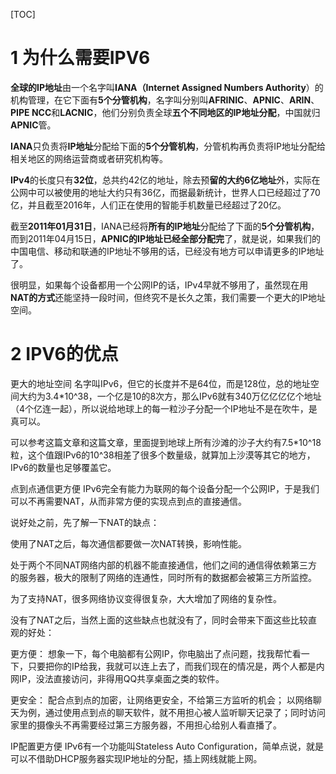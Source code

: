 [TOC]

# 1 为什么需要IPV6

**全球的IP地址**由一个名字叫**IANA（Internet Assigned Numbers Authority**）的机构管理，在它下面有**5个分管机构**，名字叫分别叫**AFRINIC**、**APNIC**、**ARIN**、**PIPE NCC**和**LACNIC**，他们分别负责全球**五个不同地区的IP地址分配**，中国就归**APNIC**管。

**IANA**只负责将**IP地址**分配给下面的**5个分管机构**，分管机构再负责将IP地址分配给相关地区的网络运营商或者研究机构等。

**IPv4**的长度只有**32位**，总共约42亿的地址，除去预**留的大约6亿地址**外，实际在公网中可以被使用的地址大约只有36亿，而据最新统计，世界人口已经超过了70亿，并且截至2016年，人们正在使用的智能手机数量已经超过了20亿。

截至**2011年01月31日**，IANA已经将**所有的IP地址**分配给了下面的**5个分管机构**，而到2011年04月15日，**APNIC的IP地址已经全部分配完**了，就是说，如果我们的中国电信、移动和联通的IP地址不够用的话，已经没有地方可以申请更多的IP地址了。

很明显，如果每个设备都用一个公网IP的话，IPv4早就不够用了，虽然现在用**NAT的方式**还能坚持一段时间，但终究不是长久之策，我们需要一个更大的IP地址空间。

# 2 IPV6的优点

更大的地址空间
名字叫IPv6，但它的长度并不是64位，而是128位，总的地址空间大约为3.4*10^38，一个亿是10的8次方，那么IPv6就有340万亿亿亿亿个地址（4个亿连一起），所以说给地球上的每一粒沙子分配一个IP地址不是在吹牛，是真可以。

可以参考这篇文章和这篇文章，里面提到地球上所有沙滩的沙子大约有7.5*10^18粒，这个值跟IPv6的10^38相差了很多个数量级，就算加上沙漠等其它的地方，IPv6的数量也足够覆盖它。

点到点通信更方便
IPv6完全有能力为联网的每个设备分配一个公网IP，于是我们可以不再需要NAT，从而非常方便的实现点到点的直接通信。

说好处之前，先了解一下NAT的缺点：

使用了NAT之后，每次通信都要做一次NAT转换，影响性能。

处于两个不同NAT网络内部的机器不能直接通信，他们之间的通信得依赖第三方的服务器，极大的限制了网络的连通性，同时所有的数据都会被第三方所监控。

为了支持NAT，很多网络协议变得很复杂，大大增加了网络的复杂性。

没有了NAT之后，当然上面的这些缺点也就没有了，同时会带来下面这些比较直观的好处：

更方便： 想象一下，每个电脑都有公网IP，你电脑出了点问题，找我帮忙看一下，只要把你的IP给我，我就可以连上去了，而我们现在的情况是，两个人都是内网IP，没法直接访问，非得用QQ共享桌面之类的软件。

更安全： 配合点到点的加密，让网络更安全，不给第三方监听的机会； 以网络聊天为例，通过使用点到点的聊天软件，就不用担心被人监听聊天记录了；同时访问家里的摄像头不再需要经过第三方服务器，不用担心给别人看直播了。

IP配置更方便
IPv6有一个功能叫Stateless Auto Configuration，简单点说，就是可以不借助DHCP服务器实现IP地址的分配，插上网线就能上网。

